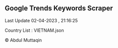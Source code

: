 

## Google Trends Keywords Scraper 
 
Last Update 02-04-2023 , 21:16:25

Country List :
VIETNAM.json



© Abdul Muttaqin 
